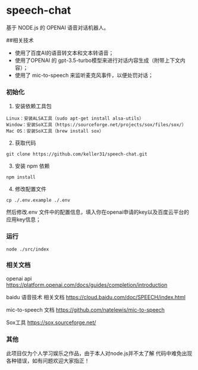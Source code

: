 # speech-chat
基于 NODE.js 的 OPENAI 语音对话机器人。

##相关技术
- 使用了百度AI的语音转文本和文本转语音；
- 使用了OPENAI 的 gpt-3.5-turbo模型来进行对话内容生成（附带上下文内容）；
- 使用了 mic-to-speech 来监听麦克风事件，以便处罚对话；


### 初始化
1. 安装依赖工具包
```
Linux：安装ALSA工具（sudo apt-get install alsa-utils）
Window：安装SoX工具（https://sourceforge.net/projects/sox/files/sox/）
Mac OS：安装SoX工具（brew install sox）
```
2. 获取代码
```
git clone https://github.com/keller31/speech-chat.git 
```

3. 安装 npm 依赖
```
npm install
```
4. 修改配置文件
```
cp ./.env.example ./.env 
```
然后修改.env 文件中的配置信息，填入你在openai申请的key以及百度云平台的应用key信息；


### 运行
```
node ./src/index
```

### 相关文档

openai api https://platform.openai.com/docs/guides/completion/introduction

baidu 语音技术 相关文档 https://cloud.baidu.com/doc/SPEECH/index.html

mic-to-speech 文档 https://github.com/natelewis/mic-to-speech

Sox工具 https://sox.sourceforge.net/

### 其他
此项目仅为个人学习娱乐之作品，由于本人对node.js并不太了解 代码中难免出现各种错误，如有问题欢迎大家指正！